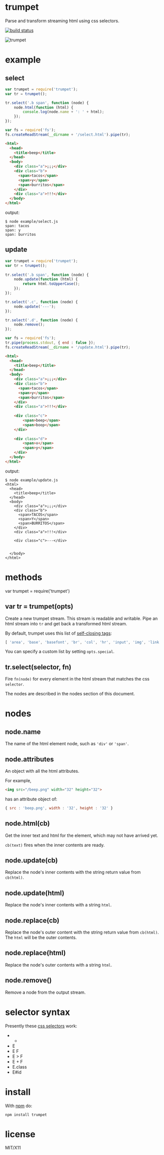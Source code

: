 trumpet
=======

Parse and transform streaming html using css selectors.

[![build status](https://secure.travis-ci.org/substack/node-trumpet.png)](http://travis-ci.org/substack/node-trumpet)

![trumpet](http://substack.net/images/trumpet.png)

example
=======

select
------

``` js
var trumpet = require('trumpet');
var tr = trumpet();

tr.select('.b span', function (node) {
    node.html(function (html) {
        console.log(node.name + ': ' + html);
    });
});

var fs = require('fs');
fs.createReadStream(__dirname + '/select.html').pipe(tr);
```

``` html
<html>
  <head>
    <title>beep</title>
  </head>
  <body>
    <div class="a">¡¡¡</div>
    <div class="b">
      <span>tacos</span>
      <span>y</span>
      <span>burritos</span>
    </div>
    <div class="a">!!!</div>
  </body>
</html>
```

output:

```
$ node example/select.js 
span: tacos
span: y
span: burritos
```

update
------

``` js
var trumpet = require('trumpet');
var tr = trumpet();
 
tr.select('.b span', function (node) {
    node.update(function (html) {
        return html.toUpperCase();
    });
});

tr.select('.c', function (node) {
    node.update('---');
});

tr.select('.d', function (node) {
    node.remove();
});

var fs = require('fs');
tr.pipe(process.stdout, { end : false });
fs.createReadStream(__dirname + '/update.html').pipe(tr);
```

``` html
<html>
  <head>
    <title>beep</title>
  </head>
  <body>
    <div class="a">¡¡¡</div>
    <div class="b">
      <span>tacos</span>
      <span>y</span>
      <span>burritos</span>
    </div>
    <div class="a">!!!</div>
    
    <div class="c">
        <span>beep</span>
        <span>boop</span>
    </div>
    
    <div class="d">
        <span>x</span>
        <span>y</span>
    </div>
  </body>
</html>
```

output:

```
$ node example/update.js
<html>
  <head>
    <title>beep</title>
  </head>
  <body>
    <div class="a">¡¡¡</div>
    <div class="b">
      <span>TACOS</span>
      <span>Y</span>
      <span>BURRITOS</span>
    </div>
    <div class="a">!!!</div>
    
    <div class="c">---</div>
    
    
  </body>
</html>
```

methods
=======

var trumpet = require('trumpet')

var tr = trumpet(opts)
----------------------

Create a new trumpet stream. This stream is readable and writable.
Pipe an html stream into `tr` and get back a transformed html stream.


By default, trumpet uses this list of
[self-closing tags](http://stackoverflow.com/questions/97522/what-are-all-the-valid-self-closing-tags-in-xhtml-as-implemented-by-the-major-b):

``` js
[ 'area', 'base', 'basefont', 'br', 'col', 'hr', 'input', 'img', 'link', 'meta' ]
```

You can specify a custom list by setting `opts.special`.

tr.select(selector, fn)
-----------------------

Fire `fn(node)` for every element in the html stream that matches the css
`selector`.

The nodes are described in the nodes section of this document.

nodes
=====

node.name
---------

The name of the html element node, such as `'div'` or `'span'`.

node.attributes
---------------

An object with all the html attributes.

For example,

``` html
<img src="/beep.png" width="32" height="32">
```

has an attribute object of:

``` js
{ src : 'beep.png', width : '32', height : '32' }
```

node.html(cb)
-------------

Get the inner text and html for the element, which may not have arrived yet.

`cb(text)` fires when the inner contents are ready.

node.update(cb)
---------------

Replace the node's inner contents with the string return value from `cb(html)`.

node.update(html)
-----------------

Replace the node's inner contents with a string `html`.

node.replace(cb)
----------------

Replace the node's outer content with the string return value from
`cb(html)`. The `html` will be the outer contents.

node.replace(html)
------------------

Replace the node's outer contents with a string `html`.

node.remove()
-------------

Remove a node from the output stream.

selector syntax
===============

Presently these [css selectors](http://www.w3.org/TR/CSS2/selector.html) work:

* *
* E
* E F
* E > F
* E + F
* E.class
* E#id

install
=======

With [npm](http://npmjs.org) do:

```
npm install trumpet
```

license
=======

MIT/X11
